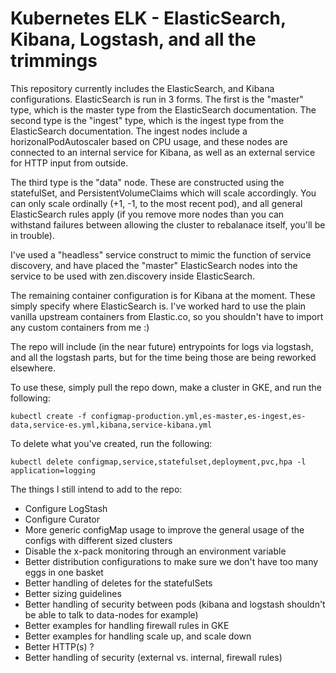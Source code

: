 # Kubernetes ELK - ElasticSearch, Kibana, Logstash, and all the trimmings

This repository currently includes the ElasticSearch, and Kibana configurations. ElasticSearch
is run in 3 forms. The first is the "master" type, which is the master type from the ElasticSearch
documentation. The second type is the "ingest" type, which is the ingest type from the ElasticSearch 
documentation. The ingest nodes include a horizonalPodAutoscaler based on CPU usage, and these nodes
are connected to an internal service for Kibana, as well as an external service for HTTP input from outside.

The third type is the "data" node. These are constructed using the statefulSet, and PersistentVolumeClaims
which will scale accordingly. You can only scale ordinally (+1, -1, to the most recent pod), and all general
ElasticSearch rules apply (if you remove more nodes than you can withstand failures between allowing the cluster
to rebalanace itself, you'll be in trouble).

I've used a "headless" service construct to mimic the function of service discovery, and have placed the "master"
ElasticSearch nodes into the service to be used with zen.discovery inside ElasticSearch.

The remaining container configuration is for Kibana at the moment. These simply specify where ElasticSearch is. 
I've worked hard to use the plain vanilla upstream containers from Elastic.co, so you shouldn't have to import
any custom containers from me :)

The repo will include (in the near future) entrypoints for logs via logstash, and all the logstash 
parts, but for the time being those are being reworked elsewhere.

To use these, simply pull the repo down, make a cluster in GKE, and run the following: 

`kubectl create -f configmap-production.yml,es-master,es-ingest,es-data,service-es.yml,kibana,service-kibana.yml`

To delete what you've created, run the following: 

`kubectl delete configmap,service,statefulset,deployment,pvc,hpa -l application=logging`

The things I still intend to add to the repo: 
- Configure LogStash
- Configure Curator
- More generic configMap usage to improve the general usage of the configs with different sized clusters
- Disable the x-pack monitoring through an environment variable 
- Better distribution configurations to make sure we don't have too many eggs in one basket
- Better handling of deletes for the statefulSets
- Better sizing guidelines
- Better handling of security between pods (kibana and logstash shouldn't be able to talk to data-nodes for example)
- Better examples for handling firewall rules in GKE 
- Better examples for handling scale up, and scale down
- Better HTTP(s) ?
- Better handling of security (external vs. internal, firewall rules)
